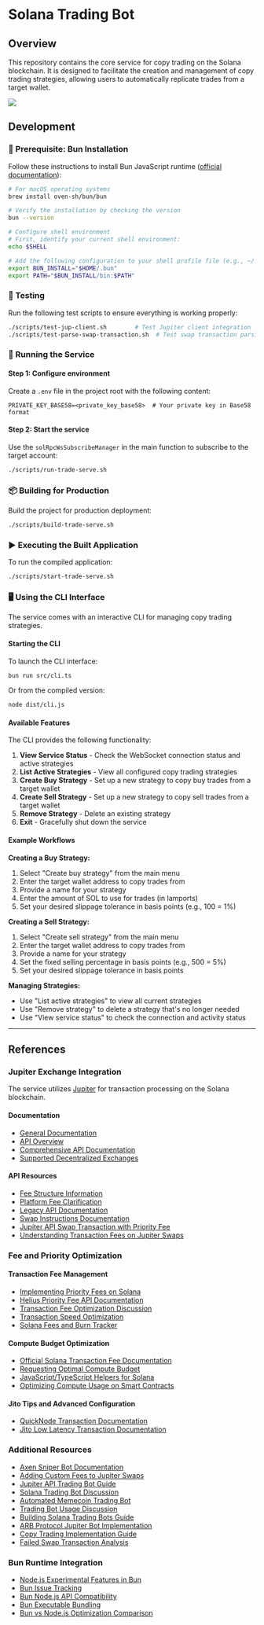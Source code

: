 # Solana Trading Bot

## Overview

This repository contains the core service for copy trading on the Solana blockchain. It is designed to facilitate the creation and management of copy trading strategies, allowing users to automatically replicate trades from a target wallet.

![](./docs/demo.gif)

## Development

### 🔧 Prerequisite: Bun Installation

Follow these instructions to install Bun JavaScript runtime ([official documentation](https://bun.sh/docs/installation)):

```bash
# For macOS operating systems
brew install oven-sh/bun/bun

# Verify the installation by checking the version
bun --version

# Configure shell environment
# First, identify your current shell environment:
echo $SHELL

# Add the following configuration to your shell profile file (e.g., ~/.zshrc):
export BUN_INSTALL="$HOME/.bun"
export PATH="$BUN_INSTALL/bin:$PATH"
```

### 🧪 Testing

Run the following test scripts to ensure everything is working properly:

```bash
./scripts/test-jup-client.sh        # Test Jupiter client integration
./scripts/test-parse-swap-transaction.sh  # Test swap transaction parsing
```

### 🚀 Running the Service

#### Step 1: Configure environment
Create a `.env` file in the project root with the following content:

```env
PRIVATE_KEY_BASE58=<private_key_base58>  # Your private key in Base58 format
```

#### Step 2: Start the service
Use the `solRpcWsSubscribeManager` in the main function to subscribe to the target account:

```bash
./scripts/run-trade-serve.sh
```

### 📦 Building for Production

Build the project for production deployment:

```bash
./scripts/build-trade-serve.sh
```

### ▶️ Executing the Built Application

To run the compiled application:

```bash
./scripts/start-trade-serve.sh
```

### 🖥️ Using the CLI Interface

The service comes with an interactive CLI for managing copy trading strategies.

#### Starting the CLI

To launch the CLI interface:

```bash
bun run src/cli.ts
```

Or from the compiled version:

```bash
node dist/cli.js
```

#### Available Features

The CLI provides the following functionality:

1. **View Service Status** - Check the WebSocket connection status and active strategies
2. **List Active Strategies** - View all configured copy trading strategies
3. **Create Buy Strategy** - Set up a new strategy to copy buy trades from a target wallet
4. **Create Sell Strategy** - Set up a new strategy to copy sell trades from a target wallet
5. **Remove Strategy** - Delete an existing strategy
6. **Exit** - Gracefully shut down the service

#### Example Workflows

**Creating a Buy Strategy:**
1. Select "Create buy strategy" from the main menu
2. Enter the target wallet address to copy trades from
3. Provide a name for your strategy
4. Enter the amount of SOL to use for trades (in lamports)
5. Set your desired slippage tolerance in basis points (e.g., 100 = 1%)

**Creating a Sell Strategy:**
1. Select "Create sell strategy" from the main menu
2. Enter the target wallet address to copy trades from
3. Provide a name for your strategy
4. Set the fixed selling percentage in basis points (e.g., 500 = 5%)
5. Set your desired slippage tolerance in basis points

**Managing Strategies:**
- Use "List active strategies" to view all current strategies
- Use "Remove strategy" to delete a strategy that's no longer needed
- Use "View service status" to check the connection and activity status

---

## References

### Jupiter Exchange Integration

The service utilizes [Jupiter](https://jup.ag/) for transaction processing on the Solana blockchain.

#### Documentation

- [General Documentation](https://station.jup.ag/docs/)
- [API Overview](https://station.jup.ag/docs/swap-api/get-quote)
- [Comprehensive API Documentation](https://station.jup.ag/docs/api/introduction)
- [Supported Decentralized Exchanges](https://api.jup.ag/swap/v1/program-id-to-label)

#### API Resources

- [Fee Structure Information](https://station.jup.ag/guides/general/faq#does-jupiter-swap-charge-any-fees)
- [Platform Fee Clarification](https://www.bbx.com/news-detail/1898146)
- [Legacy API Documentation](https://station.jup.ag/docs/old/apis/landing-transactions)
- [Swap Instructions Documentation](https://station.jup.ag/docs/api/swap-instructions)
- [Jupiter API Swap Transaction with Priority Fee](https://solana.stackexchange.com/questions/19136/how-to-get-a-swap-transaction-from-jupiter-api-which-uses-a-priority-fee-and-jit)
- [Understanding Transaction Fees on Jupiter Swaps](https://www.reddit.com/r/solana/comments/1bjh2g5/understanding_the_transaction_fees_on_a_jupiter/)

### Fee and Priority Optimization

#### Transaction Fee Management

- [Implementing Priority Fees on Solana](https://solana.com/developers/guides/advanced/how-to-use-priority-fees)
- [Helius Priority Fee API Documentation](https://docs.helius.dev/solana-apis/priority-fee-api)
- [Transaction Fee Optimization Discussion](https://www.reddit.com/r/solana/comments/1hudi6t/how_do_you_only_get_a_transaction_fee_of_0000005/)
- [Transaction Speed Optimization](https://solana.stackexchange.com/questions/11860/how-to-optimize-transaction-speed)
- [Solana Fees and Burn Tracker](https://solanacompass.com/statistics/fees)

#### Compute Budget Optimization

- [Official Solana Transaction Fee Documentation](https://solana.com/docs/core/fees)
- [Requesting Optimal Compute Budget](https://solana.com/developers/guides/advanced/how-to-request-optimal-compute)
- [JavaScript/TypeScript Helpers for Solana](https://github.com/solana-developers/helpers)
- [Optimizing Compute Usage on Smart Contracts](https://solana.com/developers/guides/advanced/how-to-optimize-compute)

#### Jito Tips and Advanced Configuration

- [QuickNode Transaction Documentation](https://www.quicknode.com/docs/solana/transactions)
- [Jito Low Latency Transaction Documentation](https://docs.jito.wtf/lowlatencytxnsend/#tip-amount)

### Additional Resources

- [Axen Sniper Bot Documentation](https://documentation.axenai.com/axen-sniper-bot/settings-command)
- [Adding Custom Fees to Jupiter Swaps](https://solana.stackexchange.com/questions/13356/how-to-add-my-own-fee-to-jupiter-swap)
- [Jupiter API Trading Bot Guide](https://www.quicknode.com/guides/solana-development/3rd-party-integrations/jupiter-api-trading-bot)
- [Solana Trading Bot Discussion](https://www.reddit.com/r/solana/comments/1ghytve/safetrustworthy_sol_trading_bots/)
- [Automated Memecoin Trading Bot](https://www.reddit.com/r/solana/comments/1ikbulw/automated_memecoin_trading_bot/)
- [Trading Bot Usage Discussion](https://www.reddit.com/r/solana/comments/1idniwf/anyone_here_using_trading_bots/)
- [Building Solana Trading Bots Guide](https://www.solulab.com/how-to-build-solana-trading-bots/)
- [ARB Protocol Jupiter Bot Implementation](https://github.com/ARBProtocol/solana-jupiter-bot)
- [Copy Trading Implementation Guide](https://www.quicknode.com/guides/solana-development/defi/pump-fun-copy-trade)
- [Failed Swap Transaction Analysis](https://www.reddit.com/r/solana/comments/1i5czkh/phantom_wallet_failed_swap_but_still_had_to_pay/)

### Bun Runtime Integration

- [Node.js Experimental Features in Bun](https://www.reddit.com/r/javascript/comments/1adwwht/an_example_of_how_to_use_nodes_experimental/)
- [Bun Issue Tracking](https://github.com/oven-sh/bun/issues/7384)
- [Bun Node.js API Compatibility](https://bun.sh/docs/runtime/nodejs-apis)
- [Bun Executable Bundling](https://bun.sh/docs/bundler/executables)
- [Bun vs Node.js Optimization Comparison](https://www.reddit.com/r/node/comments/1g1muz1/so_what_optimizations_does_bun_have_that_node/)
